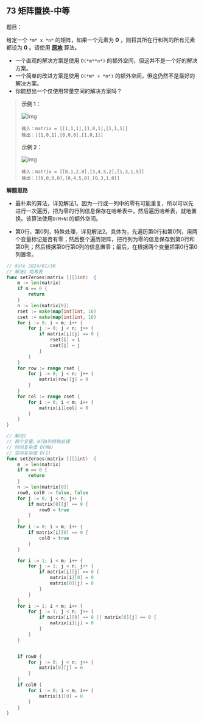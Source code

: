 

## 73 矩阵置换-中等

题目：

给定一个 `*m* x *n*` 的矩阵，如果一个元素为 **0** ，则将其所在行和列的所有元素都设为 **0** 。请使用 **[原地](http://baike.baidu.com/item/原地算法)** 算法。

- 一个直观的解决方案是使用  `O(*m**n*)` 的额外空间，但这并不是一个好的解决方案。
- 一个简单的改进方案是使用 `O(*m* + *n*)` 的额外空间，但这仍然不是最好的解决方案。
- 你能想出一个仅使用常量空间的解决方案吗？



> **示例 1：**
>
> ![img](https://assets.leetcode.com/uploads/2020/08/17/mat1.jpg)
>
> ```
> 输入：matrix = [[1,1,1],[1,0,1],[1,1,1]]
> 输出：[[1,0,1],[0,0,0],[1,0,1]]
> ```
>
> **示例 2：**
>
> ![img](https://assets.leetcode.com/uploads/2020/08/17/mat2.jpg)
>
> ```
> 输入：matrix = [[0,1,2,0],[3,4,5,2],[1,3,1,5]]
> 输出：[[0,0,0,0],[0,4,5,0],[0,3,1,0]]
> ```



**解题思路**

- 最朴素的算法，详见解法1。因为一行或一列中的零有可能重复，所以可以先进行一次遍历，把为零的行列信息保存在哈希表中，然后遍历哈希表，就地置换。该算法使用`O(M+N)`的额外空间。

- 第0行，第0列，特殊处理，详见解法2。具体为，先遍历第0行和第0列，用两个变量标记是否有零；然后整个遍历矩阵，把行列为零的信息保存到第0行和第0列；然后根据第0行第0列的信息置零；最后，在根据两个变量把第0行第0列置零。

  



```go
// date 2024/01/30
// 解法1 哈希表
func setZeroes(matrix [][]int)  {
    m := len(matrix)
    if m == 0 {
        return
    }
    n := len(matrix[0])
    rset := make(map[int]int, 16)
    cset := make(map[int]int, 16)
    for i := 0; i < m; i++ {
        for j := 0; j < n; j++ {
            if matrix[i][j] == 0 {
                rset[i] = i
                cset[j] = j
            }
        }
    }
    for row := range rset {
        for j := 0; j < n; j++ {
            matrix[row][j] = 0
        }
    }
    for col := range cset {
        for i := 0; i < m; i++ {
            matrix[i][col] = 0
        }
    }
}

// 解法2
// 两个变量，0行0列特殊处理
// 时间复杂度 O(MN)
// 空间复杂度 O(1)
func setZeroes(matrix [][]int)  {
    m := len(matrix)
    if m == 0 {
        return
    }
    n := len(matrix[0])
    row0, col0 := false, false
    for j := 0; j < n; j++ {
        if matrix[0][j] == 0 {
            row0 = true
        }
    }
    for i := 0; i < m; i++ {
        if matrix[i][0] == 0 {
            col0 = true
        }
    }

    for i := 1; i < m; i++ {
        for j := 1; j < n; j++ {
            if matrix[i][j] == 0 {
                matrix[i][0] = 0
                matrix[0][j] = 0
            }
        }
    }
    for i := 1; i < m; i++ {
        for j := 1; j < n; j++ {
            if matrix[i][0] == 0 || matrix[0][j] == 0 {
                matrix[i][j] = 0
            }
        }
    }


    if row0 {
        for j := 0; j < n; j++ {
            matrix[0][j] = 0
        }
    }
    if col0 {
        for i := 0; i < m; i++ {
            matrix[i][0] = 0
        }
    }
}
```

